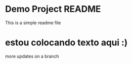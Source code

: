 # Demo Project README

This is a simple readme file

# estou colocando texto aqui :)

more updates on a branch